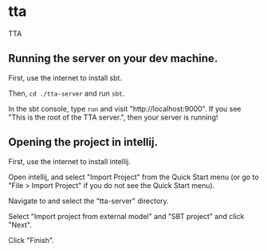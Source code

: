 # tta
TTA

## Running the server on your dev machine.

First, use the internet to install sbt.

Then, `cd ./tta-server` and run `sbt`.

In the sbt console, type `run` and visit "http://localhost:9000". If you see
"This is the root of the TTA server.", then your server is running!

## Opening the project in intellij.

First, use the internet to install intellij.

Open intellij, and select "Import Project" from the Quick Start menu (or go to
"File > Import Project" if you do not see the Quick Start menu).

Navigate to and select the "tta-server" directory.

Select "Import project from external model" and "SBT project" and click "Next".

Click "Finish".
